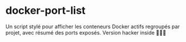 # docker-port-list
Un script stylé pour afficher les conteneurs Docker actifs regroupés par projet, avec résumé des ports exposés. Version hacker inside 🧑‍💻💚
